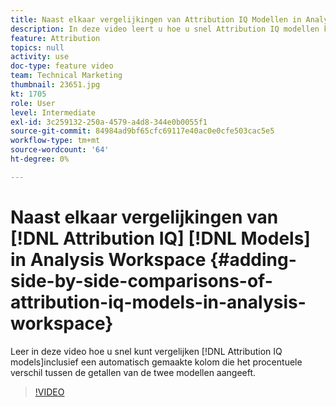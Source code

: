 ```yaml
---
title: Naast elkaar vergelijkingen van Attribution IQ Modellen in Analysis Workspace toevoegen
description: In deze video leert u hoe u snel Attribution IQ modellen kunt vergelijken, inclusief een automatisch gemaakte kolom die het procentuele verschil tussen de getallen van de twee modellen weergeeft.
feature: Attribution
topics: null
activity: use
doc-type: feature video
team: Technical Marketing
thumbnail: 23651.jpg
kt: 1705
role: User
level: Intermediate
exl-id: 3c259132-250a-4579-a4d8-344e0b0055f1
source-git-commit: 84984ad9bf65cfc69117e40ac0e0cfe503cac5e5
workflow-type: tm+mt
source-wordcount: '64'
ht-degree: 0%

---
```


# Naast elkaar vergelijkingen van [!DNL Attribution IQ] [!DNL Models] in Analysis Workspace {#adding-side-by-side-comparisons-of-attribution-iq-models-in-analysis-workspace}

Leer in deze video hoe u snel kunt vergelijken [!DNL Attribution IQ models]inclusief een automatisch gemaakte kolom die het procentuele verschil tussen de getallen van de twee modellen aangeeft.

>[!VIDEO](https://video.tv.adobe.com/v/23651/?quality=12&learn=on)
